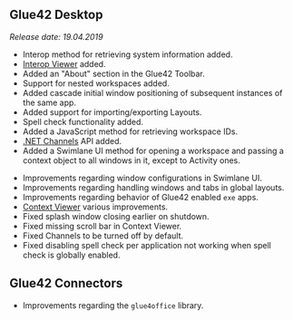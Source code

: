 ## Glue42 Desktop

*Release date: 19.04.2019*

<glue42 name="addClass" class="newFeatures" element="p" text="New Features">

- Interop method for retrieving system information added.
- [Interop Viewer](../../../developers/dev-tools/index.html#interop_viewer) added.
- Added an "About" section in the Glue42 Toolbar.
- Support for nested workspaces added.
- Added cascade initial window positioning of subsequent instances of the same app.
- Added support for importing/exporting Layouts.
- Spell check functionality added.
- Added a JavaScript method for retrieving workspace IDs.
- [.NET Channels](../../../glue42-concepts/data-sharing-between-apps/channels/net/index.html) API added.
- Added a Swimlane UI method for opening a workspace and passing a context object to all windows in it, except to Activity ones.

<glue42 name="addClass" class="bugFixes" element="p" text="Improvements and Bug Fixes"> 

- Improvements regarding window configurations in Swimlane UI.
- Improvements regarding handling windows and tabs in global layouts.
- Improvements regarding behavior of Glue42 enabled `exe` apps.
- [Context Viewer](../../../developers/dev-tools/index.html#context_viewer) various improvements.
- Fixed splash window closing earlier on shutdown.
- Fixed missing scroll bar in Context Viewer.
- Fixed Channels to be turned off by default.
- Fixed disabling spell check per application not working when spell check is globally enabled.

## Glue42 Connectors

<glue42 name="addClass" class="bugFixes" element="p" text="Improvements and Bug Fixes"> 

- Improvements regarding the `glue4office` library. 
